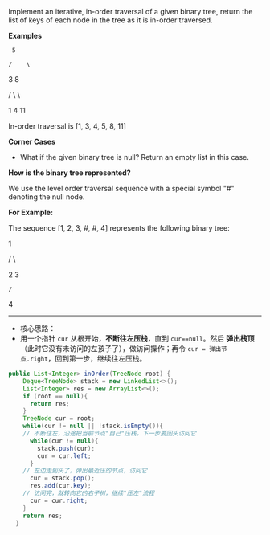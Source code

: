 Implement an iterative, in-order traversal of a given binary tree, return the list of keys of each node in the tree as it is in-order traversed.

**Examples**

     5

    /    \

3 8

/ \ \

1 4 11

In-order traversal is [1, 3, 4, 5, 8, 11]

**Corner Cases**

- What if the given binary tree is null? Return an empty list in this case.

**How is the binary tree represented?**

We use the level order traversal sequence with a special symbol "#" denoting the null node.

**For Example:**

The sequence [1, 2, 3, #, #, 4] represents the following binary tree:

1

/ \

2 3

    /

4

---

- 核心思路：
- 用一个指针 `cur` 从根开始，**不断往左压栈**，直到 `cur==null`。然后 **弹出栈顶**（此时它没有未访问的左孩子了），做访问操作；再令 `cur = 弹出节点.right`，回到第一步，继续往左压栈。

```java
public List<Integer> inOrder(TreeNode root) {
    Deque<TreeNode> stack = new LinkedList<>();
    List<Integer> res = new ArrayList<>();
    if (root == null){
      return res;
    }
    TreeNode cur = root;
    while(cur != null || !stack.isEmpty()){
    // 不断往左，沿途把当前节点"自己"压栈，下一步要回头访问它
      while(cur != null){
        stack.push(cur);
        cur = cur.left;
      }
    // 左边走到头了，弹出最近压的节点，访问它
      cur = stack.pop();
      res.add(cur.key);
    // 访问完，就转向它的右子树，继续"压左"流程
      cur = cur.right;
    }
    return res;
  }
```
